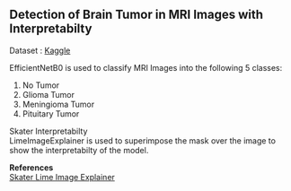 ## Detection of Brain Tumor in MRI Images with Interpretabilty 

Dataset : [Kaggle](kaggle.com/iashiqul/brain-tumor-mri-image-classification)

EfficientNetB0 is used to classify MRI Images into the following 5 classes:
1. No Tumor
2. Glioma Tumor
3. Meningioma Tumor
4. Pituitary Tumor

Skater Interpretabilty <br/>
LimeImageExplainer is used to superimpose the mask over the image to show the interpretabilty of the model.

**References** <br/>
[Skater Lime Image Explainer](https://lime-ml.readthedocs.io/en/latest/lime.html)
